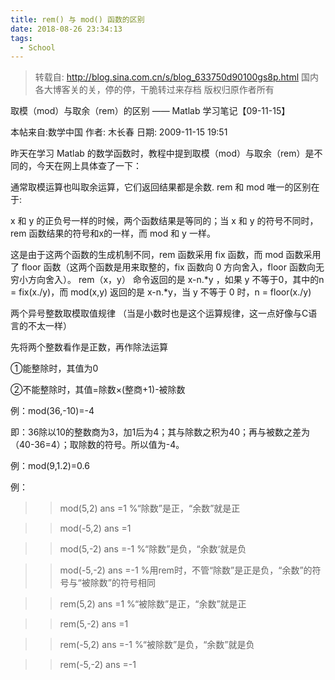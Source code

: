 ```yaml
---
title: rem() 与 mod() 函数的区别
date: 2018-08-26 23:34:13
tags:
  - School
---
```


> 转载自: http://blog.sina.com.cn/s/blog_633750d90100gs8p.html
> 国内各大博客关的关，停的停，干脆转过来存档
> 版权归原作者所有

取模（mod）与取余（rem）的区别 —— Matlab 学习笔记【09-11-15】

本帖来自:数学中国 作者: 木长春 日期: 2009-11-15 19:51

昨天在学习 Matlab 的数学函数时，教程中提到取模（mod）与取余（rem）是不同的，今天在网上具体查了一下：

通常取模运算也叫取余运算，它们返回结果都是余数. rem 和 mod 唯一的区别在于:

x 和 y 的正负号一样的时候，两个函数结果是等同的；当 x 和 y 的符号不同时，rem 函数结果的符号和x的一样，而 mod 和 y 一样。

这是由于这两个函数的生成机制不同，rem 函数采用 fix 函数，而 mod 函数采用了 floor 函数（这两个函数是用来取整的，fix 函数向 0 方向舍入，floor 函数向无穷小方向舍入）。
rem（x，y） 命令返回的是 x-n.*y ，如果 y 不等于0，其中的n = fix(x./y)，而 mod(x,y) 返回的是 x-n.*y，当 y 不等于 0 时，n = floor(x./y)


两个异号整数取模取值规律            （当是小数时也是这个运算规律，这一点好像与C语言的不太一样）

先将两个整数看作是正数，再作除法运算

①能整除时，其值为0

②不能整除时，其值=除数×(整商+1)-被除数


例：mod(36,-10)=-4

即：36除以10的整数商为3，加1后为4；其与除数之积为40；再与被数之差为（40-36=4）；取除数的符号。所以值为-4。

例：mod(9,1.2)=0.6

例：

>> mod(5,2)
ans =1                   %“除数”是正，“余数”就是正

>> mod(-5,2)
ans =1

>> mod(5,-2)
ans =-1                  %“除数”是负，“余数‘就是负

>> mod(-5,-2)
ans =-1                  %用rem时，不管“除数”是正是负，“余数”的符号与“被除数”的符号相同

>> rem(5,2)
ans =1                   %“被除数”是正，“余数”就是正

>> rem(5,-2)
ans =1

>> rem(-5,2)
ans =-1                 %“被除数”是负，“余数”就是负

>> rem(-5,-2)
ans =-1


